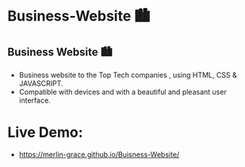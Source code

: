 # Business-Website 🏙

## Business Website 🏙

- Business website to the Top Tech companies , using HTML, CSS & JAVASCRIPT.
- Compatible with  devices and with a beautiful and pleasant user interface.



# Live Demo:

- https://merlin-grace.github.io/Buisness-Website/
